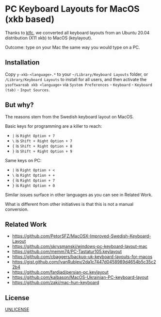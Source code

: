 # PC Keyboard Layouts for MacOS (xkb based)

Thanks to [klfc](https://github.com/39aldo39/klfc),
we converted all keyboard layouts from an Ubuntu 20.04 distribution (X11 xkb) to MacOS (keylayout).

Outcome: type on your Mac the same way you would type on a PC.


## Installation

Copy `y-xkb-<language>.*` to your `~/Library/Keyboard Layouts` folder,
or `/Library/Keyboard Layouts` to install for all users,
and then activate the `ysoftwareab xkb <language>`
via `System Preferences` - `Keyboard` - `Keyboard (tab)` - `Input Sources`.


## But why?

The reasons stem from the Swedish keyboard layout on MacOS.

Basic keys for programming are a killer to reach:

* `|` is `Right Option + 7`
* `\` is `Shift + Right Option + 7`
* `{` is `Shift + Right Option + 8`
* `}` is `Shift + Right Option + 9`

Same keys on PC:

* `|` is `Right Option + <`
* `\` is `Right Option + +`
* `{` is `Right Option + 7`
* `}` is `Right Option + 0`

Similar issues surface in other languages as you can see in Related Work.

What is different from other initiatives is that this is not a manual conversion.


## Related Work

* https://github.com/PetorSFZ/MacOSX-Improved-Swedish-Keyboard-Layout
* https://github.com/skrysmanski/windows-pc-keyboard-layout-mac
* https://github.com/memm74/PC-Tastatur105.keylayout
* https://github.com/cbaggers/backup-uk-keyboard-layouts-for-macos
* https://gist.github.com/IvanRublev/2da1c7447d0458989d4654b5c35c22b4
* https://github.com/fardjad/persian-pc.keylayout
* https://github.com/kalbason/MacOS-Ukrainian-PC-keyboard-layout
* https://github.com/zaki/mac-hun-keyboard


## License

[UNLICENSE](UNLICENSE)

